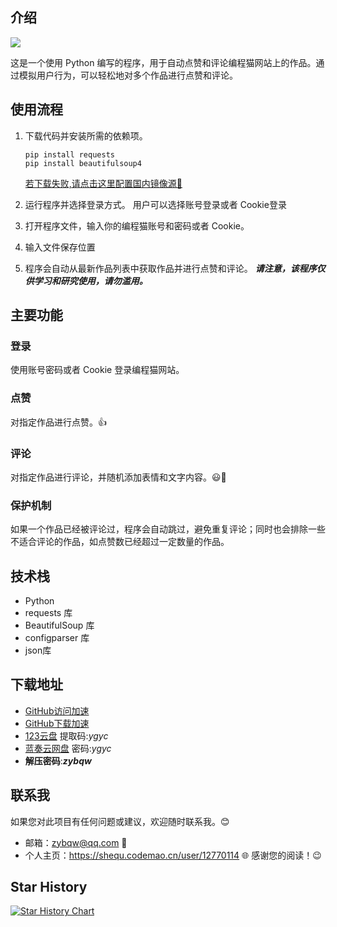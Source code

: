 ## 介绍

![](https://github.com/zybqw/CodeMao-AutoCommenter/assets/132246733/08e44e25-aa7e-49c8-8752-a3b2ecafbe93)


这是一个使用 Python 编写的程序，用于自动点赞和评论编程猫网站上的作品。通过模拟用户行为，可以轻松地对多个作品进行点赞和评论。

## 使用流程

1. 下载代码并安装所需的依赖项。
 

   ```
   pip install requests
   pip install beautifulsoup4
   ```
   [若下载失败,请点击这里配置国内镜像源👀](https://zhuanlan.zhihu.com/p/339191263)

3. 运行程序并选择登录方式。
   用户可以选择账号登录或者 Cookie登录

4. 打开程序文件，输入你的编程猫账号和密码或者 Cookie。

5. 输入文件保存位置

6. 程序会自动从最新作品列表中获取作品并进行点赞和评论。
   ***请注意，该程序仅供学习和研究使用，请勿滥用。***

## 主要功能

### 登录

使用账号密码或者 Cookie 登录编程猫网站。

### 点赞

对指定作品进行点赞。👍

### 评论

对指定作品进行评论，并随机添加表情和文字内容。😃💬

### 保护机制

如果一个作品已经被评论过，程序会自动跳过，避免重复评论；同时也会排除一些不适合评论的作品，如点赞数已经超过一定数量的作品。

## 技术栈

- Python
- requests 库
- BeautifulSoup 库
- configparser 库
- json库

## 下载地址

- [GitHub访问加速](https://cloud.tsinghua.edu.cn/d/df482a15afb64dfeaff8/)
-  [GitHub下载加速](https://ghproxy.com/) 
- [123云盘](https://www.123pan.com/s/oRHZVv-PBKtv.html)    提取码:*ygyc* 
- [蓝奏云网盘](https://zybqw.lanzout.com/b04e5pmcd)    密码:*ygyc* 
- **解压密码**:***zybqw***

## 联系我

如果您对此项目有任何问题或建议，欢迎随时联系我。😊

- 邮箱：zybqw@qq.com 📧
- 个人主页：https://shequ.codemao.cn/user/12770114 🌐
  感谢您的阅读！😉

## Star History

[![Star History Chart](https://api.star-history.com/svg?repos=zybqw/CodeMao-AutoCommenter&type=Date)](https://star-history.com/#zybqw/CodeMao-AutoCommenter&Date)

